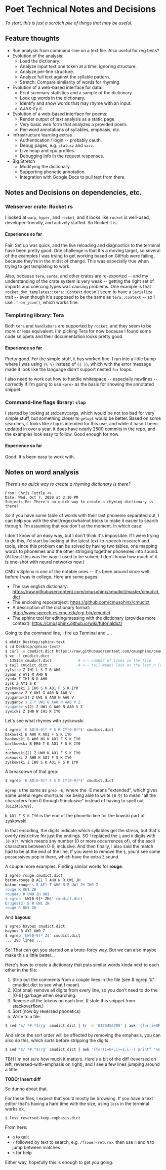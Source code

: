# Poet Technical Notes and Decisions

_To start, this is just a scratch pile of things that may be useful._

## Feature thoughts

  * Run analysis from command-line on a text file. Also useful for reg tests?
  * Evolution of the analysis:
    * Load the dictionary.
    * Analyze input text one token at a time, ignoring structure.
    * Analyze per-line structure.
    * Analyze full text against the syllable pattern.
    * Stretch: Compare similarity of words for rhyming.
  * Evolution of a web-based interface for data:
    * Print summary statistics and a sample of the dictionary.
    * Look up words in the dictionary.
    * Identify and show words that may rhyme with an input.
    * AJAX-ify it.
  * Evolution of a web-based interface for poems:
    * Render output of text analysis as a static page.
    * Very basic web form that analyzes a provided poem.
    * Per-word annotations of syllables, emphasis, etc.
  * Infrastructure learning extras
    * Authentication / login -- probably oauth.
    * Debug pages, e.g. `statusz` and `varz`.
    * Live heap and cpu profiles.
    * Debugging info in the request responses.
  * Big Stretch
    * Modifying the dictionary.
    * Supporting phonetic annotation.
    * Integration with Google Docs to pull text from there.

## Notes and Decisions on dependencies, etc.

### Webserver crate: Rocket.rs

I looked at `warp`, `hyper`, and `rocket`, and it looks like `rocket` is
well-used, developer-friendly, and actively staffed. So Rocket it is.

#### Experience so far

Fair. Set up was quick, and the live reloading and diagnostics to the
terminal have been pretty good. One challenge is that it's a moving target,
so several of the examples I was trying to get working based on GitHub
were failing, because they're in the midst of change. This was especially
true when trying to get templating to work.

Also, because `tera`, `serde`, and other crates are re-exported -- and my
understanding of the crate system is very weak -- getting the right set
of imports and coercing types was causing problems. One example is that
`rocket_dyn_templates::tera::Context` doesn't seem to have a `Serialize`
trait -- even though it's supposed to be the same as `tera::Context` --
so I use `.from_json()`, which works fine.

### Templating library: Tera

Both `tera` and `handlebars` are supported by `rocket`, and they seem to
be more or less equivalent. I'm picking Tera for now because I found some
code snippets and their documentation looks pretty good.

#### Experience so far

Pretty good. For the simple stuff, it has worked fine. I ran into a little
bump where I was using `{% %}` instead of `{{ }}`, which with the error
message made it look like the language didn't support nested `for` loops.

I also need to work out how to handle whitespace -- especially newlines --
correctly if I'm going to use `<pre>` as the basis for showing the annotated
snippet.

### Command-line flags library: `clap`

I started by looking at std::env::args, which would be not too bad for
very simple stuff, but something closer to `getopt` would be better. Based
on some searches, it looks like `clap` is intended for this use, and while
it hasn't been updated in over a year, it does have nearly 2500 commits in
the repo, and the examples look easy to follow. Good enough for now.

#### Experience so far

Good. It's been easy to work with.

## Notes on word analysis

_There's no quick way to create a rhyming dictionary is there?_

```
From: Chris Tuttle <>
Date: Wed, Oct 7, 2020 at 2:10 PM
Subject: Re: There's no quick way to create a rhyming dictionary is there?
```

So if you have some table of words with their last phoneme separated out, I can
help you with the shell/regex/whatnot tricks to make it easier to search
through. I'm assuming that you don't at the moment. In which case:

I don't know of an easy way, but I don't think it's impossible. If I were
trying to do this, I'd start by looking at the latest text-to-speech research
and tools, since this problem can be solved by having two tables, one mapping
words to phonemes and the other stringing together phonemes into sound. (At
least this was the way it used to be solved; I don't know how much of it is
one-shot with neural networks now.)

CMU's Sphinx is one of the notable ones -- it's been around since well before I was in college. Here are some pages:
   * The raw english dictionary: https://raw.githubusercontent.com/cmusphinx/cmudict/master/cmudict.dict
   * The enclosing repo/project: https://github.com/cmusphinx/cmudict
   * A description of the dictionary format: http://www.speech.cs.cmu.edu/cgi-bin/cmudict
   * The sphinx tool for editing/messing with the dictionary (provides more context): https://cmusphinx.github.io/wiki/tutorialdict/

Going to the command line, I fire up Terminal and ....
```sh
$ mkdir Desktop/sphinx-text
$ cd Desktop/sphinx-text/
$ curl -o cmudict.dict https://raw.githubusercontent.com/cmusphinx/cmudict/master/cmudict.dict
$ wc -l cmudict.dict
  135154 cmudict.dict            # <-- number of lines in the file
$ tail cmudict.dict              # <-- tail means look at the last n (default 10) lines
zylstra Z IH1 L S T R AH0
zyman Z AY1 M AH0 N
zynda Z IH1 N D AH0
zysk Z AY1 S K
zyskowski Z IH0 S K AO1 F S K IY0
zyuganov Z Y UW1 G AA0 N AA0 V
zyuganov(2) Z UW1 G AA0 N AA0 V
zyuganov's Z Y UW1 G AA0 N AA0 V Z
zyuganov's(2) Z UW1 G AA0 N AA0 V Z
zywicki Z IH0 W IH1 K IY0
```

Let's see what rhymes with zyskowski.
```sh
$ egrep 'K AO[0-9]* F S K IY[0-9]*$' cmudict.dict
bakowski B AH0 K AO1 F S K IY0
bankowski B AH0 NG K AO1 F S K IY0
bartkowski B ER0 T K AO1 F S K IY0
...
zuchowski(2) Z UW0 K AO1 F S K IY0
zukowski Z AH0 K AO1 F S K IY0
zyskowski Z IH0 S K AO1 F S K IY0
```

A breakdown of that grep:
```sh
$ egrep 'K AO[0-9]* F S K IY[0-9]*$' cmudict.dict
```

`egrep` is the same as `grep -E`, where the -E means "extended", which gives some
useful regex shortcuts like being able to write `[0-9]` to mean "all the
characters from 0 through 9 inclusive" instead of having to spell out
`[0123456789]`.

`K AO1 F S K IY0` is the end of the phonetic line for the kowski part of zyskowski.

In that encoding, the digits indicate which syllables get the stress, but
that's overly restrictive for just the endings. SO I replaced the `1` and `0`
digits with `[0-9]*`, which means any number (0 or more occurrences of), of the
ascii characters between 0-9, inclusive. And then finally, I also said the match
had to be at the end of the line. If you were to remove the `$`, you'd see some
possessives pop in there, which have the extra `Z` sound.

A couple more examples. Finding similar words for **rouge**:
```sh
$ egrep rouge cmudict.dict
baton-rouge B AE1 T AH0 N R UW1 JH
baton-rouge's B AE1 T AH0 N R UW1 JH IH0 Z
rouge R UW1 ZH
rougeau R UW0 ZH OW1
$ egrep 'UW[0-9]* ZH$' cmudict.dict
bruges(2) B R UW1 ZH
rouge R UW1 ZH
```

And **bayous**:
```sh
$ egrep bayous cmudict.dict
bayous B AY1 UW0 Z
$ egrep 'UW[0-9]* Z$' cmudict.dict
... 293 lines ...
```

So! That can get you started on a brute-forcy way. But we can also maybe make
this a little better...

Here's how to create a dictionary that puts similar words kinda next to each other in the file:
  1. Strip out the comments from a couple lines in the file (see $ egrep '#' cmudict.dict to see what I mean).
  1. (Optional) remove all digits from every line, so you don't need to do the [0-9] garbage when searching.
  1. Reverse all the tokens on each line. (I stole this snippet from stackoverflow.)
  1. Sort (now by reversed phonetics)
  1. Write to a file.

```sh
$ sed 's/ *#.*$//g' cmudict.dict | tr -d '0123456789' | awk '{for(i=NF;i>=1;i--) printf "%s ", $i;print ""}' | sort > reversed.dict
```

And since the sort order will be affected by removing the emphasis, you can
also do this, which sorts before stripping the digits.

```sh
$ sed 's/ *#.*$//g' cmudict.dict | awk '{for(i=NF;i>=1;i--) printf "%s ", $i;print ""}' | sort | tr -d '0123456789' > reversed-keep-emphasis.dict
```

TBH I'm not sure how much it matters. Here's a bit of the diff (reversed on
left, reversed-with-emphasis on right), and I see a few lines jumping around a
little.

**TODO: Insert diff**

So dunno about that.

For these files, I expect that you'd mostly be browsing. If you have a text
editor that's having a hard time with the size, using `less` in the terminal
works ok.

```sh
$ less reversed-keep-emphasis.dict
```

From here:
  * `q` to quit
  * `/` followed by text to search, e.g. `/flower<return>`. then use `n` and `N` to jump between matches
  * `h` for help

Either way, hopefully this is enough to get you going.


